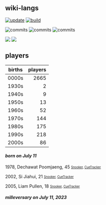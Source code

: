 ## wiki-langs
[![update](https://github.com/dreamerminsk/wiki-langs/actions/workflows/update-tables.yml/badge.svg)](https://github.com/dreamerminsk/wiki-langs/actions/workflows/update-tables.yml)
[![build](https://github.com/dreamerminsk/wiki-langs/actions/workflows/build.yml/badge.svg)](https://github.com/dreamerminsk/wiki-langs/actions/workflows/build.yml)

![commits](https://img.shields.io/github/commit-activity/y/dreamerminsk/wiki-langs)
![commits](https://img.shields.io/github/commit-activity/m/dreamerminsk/wiki-langs)
![commits](https://img.shields.io/github/commit-activity/w/dreamerminsk/wiki-langs)

![](https://img.shields.io/github/languages/code-size/dreamerminsk/wiki-langs)
![](https://img.shields.io/github/repo-size/dreamerminsk/wiki-langs)

## players
| births | players |
| :----: | ------: |
| 0000s | 2665 |
| 1930s | 2 |
| 1940s | 9 |
| 1950s | 13 |
| 1960s | 52 |
| 1970s | 144 |
| 1980s | 175 |
| 1990s | 218 |
| 2000s | 86 |

#### ***born on July 11***
1978, Dechawat Poomjaeng, 45 <sub><sup>[Snooker](http://www.snooker.org/res/index.asp?player=582), [CueTracker](http://cuetracker.net/Players/dechawat-poomjaeng/)</sup></sub>

2002, Si Jiahui, 21 <sub><sup>[Snooker](http://www.snooker.org/res/index.asp?player=1982), [CueTracker](http://cuetracker.net/Players/si-jiahui/)</sup></sub>

2005, Liam Pullen, 18 <sub><sup>[Snooker](http://www.snooker.org/res/index.asp?player=2778), [CueTracker](http://cuetracker.net/Players/liam-pullen/)</sup></sub>


#### ***milleversary on July 11, 2023***



